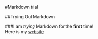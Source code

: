 #Markdown trial

##Trying Out Markdown

###I am _trying_ Markdown for the **first** time!  
Here is my [website](www.michelleidler.com)